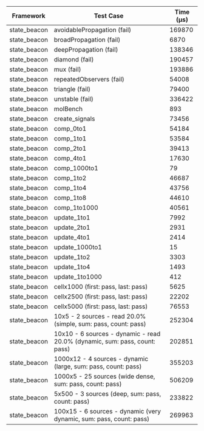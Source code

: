 | Framework | Test Case | Time (μs) |
| --- | --- | --- |
| state_beacon | avoidablePropagation (fail) | 169870 |
| state_beacon | broadPropagation (fail) | 6870 |
| state_beacon | deepPropagation (fail) | 138346 |
| state_beacon | diamond (fail) | 190457 |
| state_beacon | mux (fail) | 193886 |
| state_beacon | repeatedObservers (fail) | 54008 |
| state_beacon | triangle (fail) | 79400 |
| state_beacon | unstable (fail) | 336422 |
| state_beacon | molBench | 893 |
| state_beacon | create_signals | 73456 |
| state_beacon | comp_0to1 | 54184 |
| state_beacon | comp_1to1 | 53584 |
| state_beacon | comp_2to1 | 39413 |
| state_beacon | comp_4to1 | 17630 |
| state_beacon | comp_1000to1 | 79 |
| state_beacon | comp_1to2 | 46687 |
| state_beacon | comp_1to4 | 43756 |
| state_beacon | comp_1to8 | 44610 |
| state_beacon | comp_1to1000 | 40561 |
| state_beacon | update_1to1 | 7992 |
| state_beacon | update_2to1 | 2931 |
| state_beacon | update_4to1 | 2414 |
| state_beacon | update_1000to1 | 15 |
| state_beacon | update_1to2 | 3303 |
| state_beacon | update_1to4 | 1493 |
| state_beacon | update_1to1000 | 412 |
| state_beacon | cellx1000 (first: pass, last: pass) | 5625 |
| state_beacon | cellx2500 (first: pass, last: pass) | 22202 |
| state_beacon | cellx5000 (first: pass, last: pass) | 76553 |
| state_beacon | 10x5 - 2 sources - read 20.0% (simple, sum: pass, count: pass) | 252304 |
| state_beacon | 10x10 - 6 sources - dynamic - read 20.0% (dynamic, sum: pass, count: pass) | 202851 |
| state_beacon | 1000x12 - 4 sources - dynamic (large, sum: pass, count: pass) | 355203 |
| state_beacon | 1000x5 - 25 sources (wide dense, sum: pass, count: pass) | 506209 |
| state_beacon | 5x500 - 3 sources (deep, sum: pass, count: pass) | 233822 |
| state_beacon | 100x15 - 6 sources - dynamic (very dynamic, sum: pass, count: pass) | 269963 |
